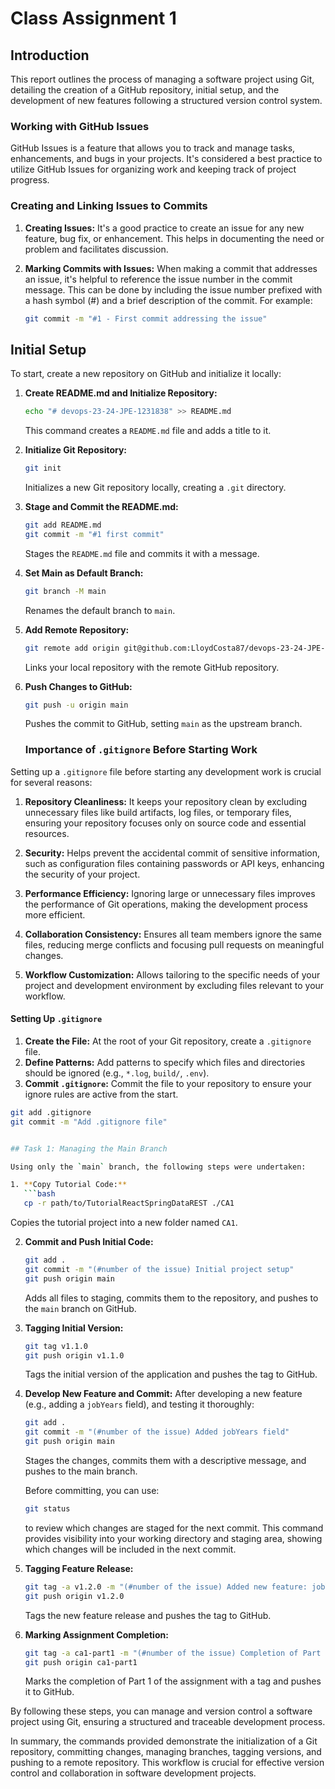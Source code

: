 
# Class Assignment 1

## Introduction

This report outlines the process of managing a software project using Git, detailing the creation of a GitHub repository, initial setup, and the development of new features following a structured version control system.

### Working with GitHub Issues

GitHub Issues is a feature that allows you to track and manage tasks, enhancements, and bugs in your projects. It's considered a best practice to utilize GitHub Issues for organizing work and keeping track of project progress.

### Creating and Linking Issues to Commits

1. **Creating Issues:** It's a good practice to create an issue for any new feature, bug fix, or enhancement. This helps in documenting the need or problem and facilitates discussion.

2. **Marking Commits with Issues:** When making a commit that addresses an issue, it's helpful to reference the issue number in the commit message. This can be done by including the issue number prefixed with a hash symbol (#) and a brief description of the commit. For example:
   
   ```bash
   git commit -m "#1 - First commit addressing the issue"


## Initial Setup

To start, create a new repository on GitHub and initialize it locally:

1. **Create README.md and Initialize Repository:**
   ```bash
   echo "# devops-23-24-JPE-1231838" >> README.md
   ```
   This command creates a `README.md` file and adds a title to it.

2. **Initialize Git Repository:**
   ```bash
   git init
   ```
   Initializes a new Git repository locally, creating a `.git` directory.

3. **Stage and Commit the README.md:**
   ```bash
   git add README.md
   git commit -m "#1 first commit"
   ```
   Stages the `README.md` file and commits it with a message.

4. **Set Main as Default Branch:**
   ```bash
   git branch -M main
   ```
   Renames the default branch to `main`.

5. **Add Remote Repository:**
   ```bash
   git remote add origin git@github.com:LloydCosta87/devops-23-24-JPE-1231838.git
   ```
   Links your local repository with the remote GitHub repository.

6. **Push Changes to GitHub:**
   ```bash
   git push -u origin main
   ```
   Pushes the commit to GitHub, setting `main` as the upstream branch.

   ### Importance of `.gitignore` Before Starting Work

Setting up a `.gitignore` file before starting any development work is crucial for several reasons:

1. **Repository Cleanliness:** It keeps your repository clean by excluding unnecessary files like build artifacts, log files, or temporary files, ensuring your repository focuses only on source code and essential resources.

2. **Security:** Helps prevent the accidental commit of sensitive information, such as configuration files containing passwords or API keys, enhancing the security of your project.

3. **Performance Efficiency:** Ignoring large or unnecessary files improves the performance of Git operations, making the development process more efficient.

4. **Collaboration Consistency:** Ensures all team members ignore the same files, reducing merge conflicts and focusing pull requests on meaningful changes.

5. **Workflow Customization:** Allows tailoring to the specific needs of your project and development environment by excluding files relevant to your workflow.

#### Setting Up `.gitignore`

1. **Create the File:** At the root of your Git repository, create a `.gitignore` file.
2. **Define Patterns:** Add patterns to specify which files and directories should be ignored (e.g., `*.log`, `build/`, `.env`).
3. **Commit `.gitignore`:** Commit the file to your repository to ensure your ignore rules are active from the start.

```bash
git add .gitignore
git commit -m "Add .gitignore file"


## Task 1: Managing the Main Branch

Using only the `main` branch, the following steps were undertaken:

1. **Copy Tutorial Code:**
   ```bash
   cp -r path/to/TutorialReactSpringDataREST ./CA1
   ```
   Copies the tutorial project into a new folder named `CA1`.

2. **Commit and Push Initial Code:**
   ```bash
   git add .
   git commit -m "(#number of the issue) Initial project setup"
   git push origin main
   ```
   Adds all files to staging, commits them to the repository, and pushes to the `main` branch on GitHub.

3. **Tagging Initial Version:**
   ```bash
   git tag v1.1.0 
   git push origin v1.1.0
   ```
   Tags the initial version of the application and pushes the tag to GitHub.

4. **Develop New Feature and Commit:**
   After developing a new feature (e.g., adding a `jobYears` field), and testing it thoroughly:
   ```bash
   git add .
   git commit -m "(#number of the issue) Added jobYears field"
   git push origin main
   ```
   Stages the changes, commits them with a descriptive message, and pushes to the main branch.

   Before committing, you can use:
   ```bash
   git status
   ```
   to review which changes are staged for the next commit. This command provides visibility into your working directory and staging area, showing which changes will be included in the next commit.

6. **Tagging Feature Release:**
   ```bash
   git tag -a v1.2.0 -m "(#number of the issue) Added new feature: jobYears"
   git push origin v1.2.0
   ```
   Tags the new feature release and pushes the tag to GitHub.

7. **Marking Assignment Completion:**
   ```bash
   git tag -a ca1-part1 -m "(#number of the issue) Completion of Part 1"
   git push origin ca1-part1
   ```
   Marks the completion of Part 1 of the assignment with a tag and pushes it to GitHub.

By following these steps, you can manage and version control a software project using Git, ensuring a structured and traceable development process.

In summary, the commands provided demonstrate the initialization of a Git repository, committing changes, managing branches, tagging versions, and pushing to a remote repository. This workflow is crucial for effective version control and collaboration in software development projects.


